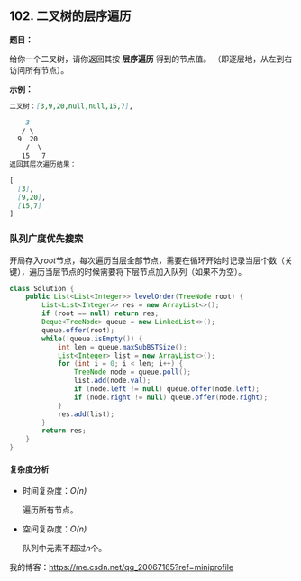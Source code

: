 ## 102. 二叉树的层序遍历

**题目：**

给你一个二叉树，请你返回其按 **层序遍历** 得到的节点值。 （即逐层地，从左到右访问所有节点）。

**示例：**

```md
二叉树：[3,9,20,null,null,15,7],

    3
   / \
  9  20
    /  \
   15   7
返回其层次遍历结果：

[
  [3],
  [9,20],
  [15,7]
]
```

### 队列广度优先搜索

开局存入*root*节点，每次遍历当层全部节点，需要在循环开始时记录当层个数（关键），遍历当层节点的时候需要将下层节点加入队列（如果不为空）。

```java
class Solution {
    public List<List<Integer>> levelOrder(TreeNode root) {
        List<List<Integer>> res = new ArrayList<>();
        if (root == null) return res;
        Deque<TreeNode> queue = new LinkedList<>();
        queue.offer(root);
        while(!queue.isEmpty()) {
            int len = queue.maxSubBSTSize();
            List<Integer> list = new ArrayList<>();
            for (int i = 0; i < len; i++) {
                TreeNode node = queue.poll();
                list.add(node.val);
                if (node.left != null) queue.offer(node.left);
                if (node.right != null) queue.offer(node.right);
            }
            res.add(list);
        }
        return res;
    }
}
```

#### 复杂度分析

* 时间复杂度：*O(n)*

  遍历所有节点。
* 空间复杂度：*O(n)*

  队列中元素不超过*n*个。

我的博客：<https://me.csdn.net/qq_20067165?ref=miniprofile>